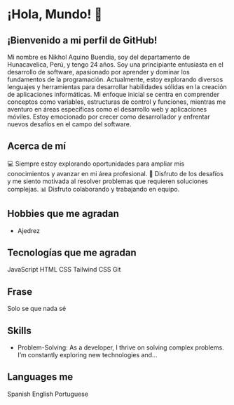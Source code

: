 # ¡Hola, Mundo! 👋
## ¡Bienvenido a mi perfil de GitHub!
Mi nombre es Nikhol Aquino Buendia, soy del departamento de Hunacavelica, Perú, y tengo 24 años. Soy una principiante entusiasta en el desarrollo de software, apasionado por aprender y dominar los fundamentos de la programación. Actualmente, estoy explorando diversos lenguajes y herramientas para desarrollar habilidades sólidas en la creación de aplicaciones informáticas. Mi enfoque inicial se centra en comprender conceptos como variables, estructuras de control y funciones, mientras me aventuro en áreas específicas como el desarrollo web y aplicaciones móviles. Estoy emocionado por crecer como desarrollador y enfrentar nuevos desafíos en el campo del software.
## Acerca de mí
💻 Siempre estoy explorando oportunidades para ampliar mis conocimientos y avanzar en mi área profesional.
🤖 Disfruto de los desafíos y me siento motivada al resolver problemas que requieren soluciones complejas.
📊 Disfruto colaborando y trabajando en equipo.
## Hobbies que me agradan 
- Ajedrez

## Tecnologías que me agradan
JavaScript 
HTML
CSS
Tailwind CSS
Git

## Frase
Solo se que nada sé

## Skills
- Problem-Solving: As a developer, I thrive on solving complex problems. I’m constantly exploring new technologies and...

## Languages me
Spanish
English
Portuguese



